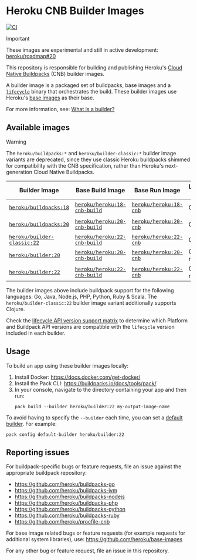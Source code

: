 # Heroku CNB Builder Images

[![CI](https://github.com/heroku/cnb-builder-images/actions/workflows/build-test-publish.yml/badge.svg)](https://github.com/heroku/cnb-builder-images/actions/workflows/build-test-publish.yml)

> [!IMPORTANT]
> These images are experimental and still in active development: [heroku/roadmap#20](https://github.com/heroku/roadmap/issues/20)

This repository is responsible for building and publishing Heroku's [Cloud Native Buildpacks](https://buildpacks.io)
(CNB) builder images.

A builder image is a packaged set of buildpacks, base images and a [`lifecycle`](https://github.com/buildpacks/lifecycle)
binary that orchestrates the build. These builder images use Heroku's [base images](https://github.com/heroku/base-images)
as their base.

For more information, see: [What is a builder?](https://buildpacks.io/docs/concepts/#what-is-a-builder)

## Available images

> [!WARNING]
> The `heroku/buildpacks:*` and `heroku/builder-classic:*` builder image variants are deprecated,
> since they use classic Heroku buildpacks shimmed for compatibility with the CNB specification,
> rather than Heroku's next-generation Cloud Native Buildpacks.

| Builder Image                                       | Base Build Image                            | Base Run Image                        | Lifecycle Version | Buildpack Types  | Status      |
|-----------------------------------------------------|---------------------------------------------|---------------------------------------|-------------------|------------------|-------------|
| [`heroku/buildpacks:18`][buildpacks-tags]           | [`heroku/heroku:18-cnb-build`][heroku-tags] | [`heroku/heroku:18-cnb`][heroku-tags] | 0.16.1            | Shimmed + Native | End-of-life |
| [`heroku/buildpacks:20`][buildpacks-tags]           | [`heroku/heroku:20-cnb-build`][heroku-tags] | [`heroku/heroku:20-cnb`][heroku-tags] | 0.17.4            | Shimmed + Native | Deprecated  |
| [`heroku/builder-classic:22`][builder-classic-tags] | [`heroku/heroku:22-cnb-build`][heroku-tags] | [`heroku/heroku:22-cnb`][heroku-tags] | 0.17.4            | Shimmed          | Deprecated  |
| [`heroku/builder:20`][builder-tags]                 | [`heroku/heroku:20-cnb-build`][heroku-tags] | [`heroku/heroku:20-cnb`][heroku-tags] | 0.19.0-rc.2       | Native           | Available   |
| [`heroku/builder:22`][builder-tags]                 | [`heroku/heroku:22-cnb-build`][heroku-tags] | [`heroku/heroku:22-cnb`][heroku-tags] | 0.19.0-rc.2       | Native           | Recommended |

The builder images above include buildpack support for the following languages: Go, Java, Node.js, PHP, Python, Ruby & Scala. The `heroku/builder-classic:22` builder image variant additionally supports Clojure.

Check the [lifecycle API version support matrix](https://github.com/buildpacks/lifecycle#supported-apis) to determine
which Platform and Buildpack API versions are compatible with the `lifecycle` version included in each builder.

## Usage

To build an app using these builder images locally:

1. Install Docker: https://docs.docker.com/get-docker/
2. Install the Pack CLI: https://buildpacks.io/docs/tools/pack/
3. In your console, navigate to the directory containing your app and then run:
   ```term
   pack build --builder heroku/builder:22 my-output-image-name
   ```

To avoid having to specify the `--builder` each time, you can set a
[default builder](https://buildpacks.io/docs/tools/pack/cli/pack_config_default-builder/). For example:

```term
pack config default-builder heroku/builder:22
```

## Reporting issues

For buildpack-specific bugs or feature requests, file an issue against the appropriate buildpack repository:

- https://github.com/heroku/buildpacks-go
- https://github.com/heroku/buildpacks-jvm
- https://github.com/heroku/buildpacks-nodejs
- https://github.com/heroku/buildpacks-php
- https://github.com/heroku/buildpacks-python
- https://github.com/heroku/buildpacks-ruby
- https://github.com/heroku/procfile-cnb

For base image related bugs or feature requests (for example requests for additional system libraries), use:
https://github.com/heroku/base-images

For any other bug or feature request, file an issue in this repository.

[builder-tags]: https://hub.docker.com/r/heroku/builder/tags
[builder-classic-tags]: https://hub.docker.com/r/heroku/builder-classic/tags
[buildpacks-tags]: https://hub.docker.com/r/heroku/buildpacks/tags
[heroku-tags]: https://hub.docker.com/r/heroku/heroku/tags
